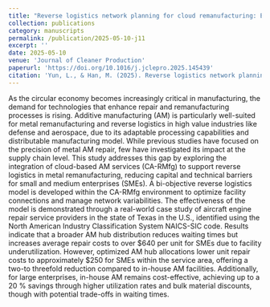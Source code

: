 ```yaml
---
title: "Reverse logistics network planning for cloud remanufacturing: Exploring additive manufacturing in the circular economy"
collection: publications
category: manuscripts
permalink: /publication/2025-05-10-j11
excerpt: ''
date: 2025-05-10
venue: 'Journal of Cleaner Production'
paperurl: 'https://doi.org/10.1016/j.jclepro.2025.145439'
citation: 'Yun, L., & Han, M. (2025). Reverse logistics network planning for cloud remanufacturing: Exploring additive manufacturing in the circular economy. Journal of Cleaner Production, 505, 145439.'
---
```


As the circular economy becomes increasingly critical in manufacturing, the demand for technologies that enhance repair and remanufacturing processes is rising. Additive manufacturing (AM) is particularly well-suited for metal remanufacturing and reverse logistics in high value industries like defense and aerospace, due to its adaptable processing capabilities and distributable manufacturing model. While previous studies have focused on the precision of metal AM repair, few have investigated its impact at the supply chain level. This study addresses this gap by exploring the integration of cloud-based AM services (CA-RMfg) to support reverse logistics in metal remanufacturing, reducing capital and technical barriers for small and medium enterprises (SMEs). A bi-objective reverse logistics model is developed within the CA-RMfg environment to optimize facility connections and manage network variabilities. The effectiveness of the model is demonstrated through a real-world case study of aircraft engine repair service providers in the state of Texas in the U.S., identified using the North American Industry Classification System NAICS-SIC code. Results indicate that a broader AM hub distribution reduces waiting times but increases average repair costs to over \$640 per unit for SMEs due to facility underutilization. However, optimized AM hub allocations lower unit repair costs to approximately $250 for SMEs within the service area, offering a two-to threefold reduction compared to in-house AM facilities. Additionally, for large enterprises, in-house AM remains cost-effective, achieving up to a 20 % savings through higher utilization rates and bulk material discounts, though with potential trade-offs in waiting times.